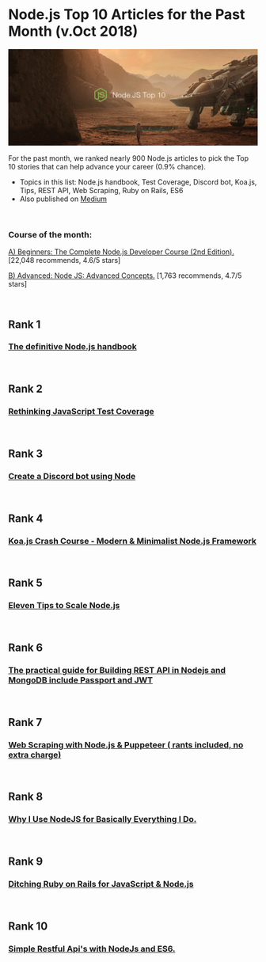 # Node.js Top 10 Articles for the Past Month (v.Oct 2018)

<img src="oct-top10-node.png" width="800" alt="Mybridge"></a>

For the past month, we ranked nearly 900 Node.js articles to pick the Top 10 stories that can help advance your career (0.9% chance).

* Topics in this list: Node.js handbook, Test Coverage, Discord bot, Koa.js, Tips, REST API, Web Scraping, Ruby on Rails, ES6
* Also published on [Medium](https://goo.gl/DNy6GW)

<br>

### Course of the month:

[A) Beginners: The Complete Node.js Developer Course (2nd Edition).](http://bit.ly/2FScDHt) [22,048 recommends, 4.6/5 stars]

[B) Advanced: Node JS: Advanced Concepts.](http://bit.ly/2z5cvFc) [1,763 recommends, 4.7/5 stars]

<br>

## Rank 1
### [The definitive Node.js handbook](https://medium.freecodecamp.org/the-definitive-node-js-handbook-6912378afc6e?utm_source=mybridge&utm_medium=blog&utm_campaign=read_more)


<br>

## Rank 2
### [Rethinking JavaScript Test Coverage](https://blog.npmjs.org/post/178487845610/rethinking-javascript-test-coverage?utm_source=mybridge&utm_medium=blog&utm_campaign=read_more)


<br>

## Rank 3
### [Create a Discord bot using Node](https://blog.bitsrc.io/create-a-discord-bot-using-node-dc198817b1a?utm_source=mybridge&utm_medium=blog&utm_campaign=read_more)


<br>

## Rank 4
### [Koa.js Crash Course - Modern & Minimalist Node.js Framework](https://www.youtube.com/watch?v=z84uTk5zmak?utm_source=mybridge&utm_medium=blog&utm_campaign=read_more)


<br>

## Rank 5
### [Eleven Tips to Scale Node.js](https://medium.com/microsoftazure/eleven-tips-to-scale-node-js-65cbf6deef6e?utm_source=mybridge&utm_medium=blog&utm_campaign=read_more)


<br>

## Rank 6
### [The practical guide for Building REST API in Nodejs and MongoDB include Passport and JWT](https://hackernoon.com/the-practical-guide-for-building-rest-api-in-nodejs-and-mongodb-include-passport-and-jwt-476720b70da0?utm_source=mybridge&utm_medium=blog&utm_campaign=read_more)


<br>

## Rank 7
### [Web Scraping with Node.js & Puppeteer ( rants included, no extra charge)](https://www.youtube.com/watch?v=pixfH6yyqZk?utm_source=mybridge&utm_medium=blog&utm_campaign=read_more)


<br>

## Rank 8
### [Why I Use NodeJS for Basically Everything I Do.](https://medium.com/@kieranmaher13/why-i-use-nodejs-for-basically-everything-i-do-e0a627787ecc?utm_source=mybridge&utm_medium=blog&utm_campaign=read_more)


<br>

## Rank 9
### [Ditching Ruby on Rails for JavaScript & Node.js](https://www.imaginarycloud.com/blog/ditching-ruby-on-rails-for-javascript-and-nodejs?utm_source=mybridge&utm_medium=blog&utm_campaign=read_more)


<br>

## Rank 10
### [Simple Restful Api's with NodeJs and ES6.](https://dev.to/ogwurujohnson/basic-api-with-nodejs-1el8?utm_source=mybridge&utm_medium=blog&utm_campaign=read_more)


                    
